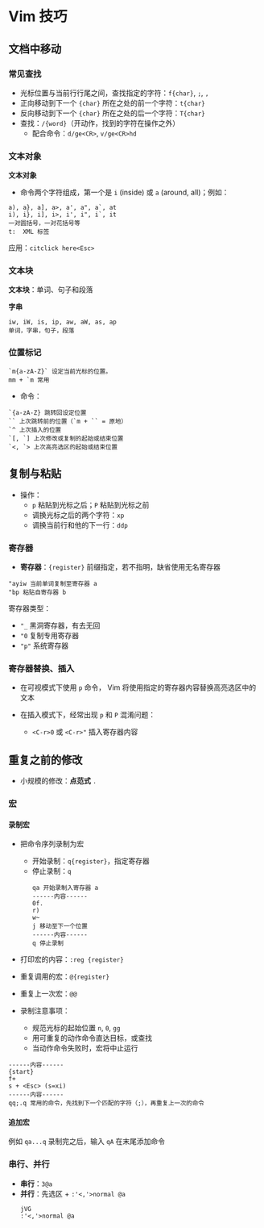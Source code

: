 # Vim 技巧

## 文档中移动

### 常见查找

- 光标位置与当前行行尾之间，查找指定的字符：`f{char}`, `;`, `,`
- 正向移动到下一个 `{char}` 所在之处的前一个字符：`t{char}`
- 反向移动到下一个 `{char}` 所在之处的后一个字符：`T{char}`
- 查找：`/{word}`（开动作，找到的字符在操作之外）
    - 配合命令：`d/ge<CR>`, `v/ge<CR>hd`

### 文本对象

**文本对象**
- 命令两个字符组成，第一个是 `i` (inside) 或 `a` (around, all)；例如：
```
a), a}, a], a>, a', a", a`, at
i), i}, i], i>, i', i", i`, it
一对圆括号，一对花括号等
t:  XML 标签
```
应用：`citclick here<Esc>` 

### 文本块
**文本块**：单词、句子和段落

**字串**

``` 
iw, iW, is, ip, aw, aW, as, ap
单词，字串，句子，段落
```

### 位置标记
```
`m{a-zA-Z}` 设定当前光标的位置。
mm + `m 常用
```
- 命令：
```
`{a-zA-Z} 跳转回设定位置
`` 上次跳转前的位置（`m + `` = 原地）
`^ 上次插入的位置
`[, `] 上次修改或复制的起始或结束位置
`<, `> 上次高亮选区的起始或结束位置
```

## 复制与粘贴

- 操作：
	- `p` 粘贴到光标之后；`P` 粘贴到光标之前
	- 调换光标之后的两个字符：`xp` 
	- 调换当前行和他的下一行：`ddp` 


### 寄存器
- **寄存器**：`{register}` 前缀指定，若不指明，缺省使用无名寄存器
```
"ayiw 当前单词复制至寄存器 a
"bp 粘贴自寄存器 b
```

寄存器类型：
- `"_` 黑洞寄存器，有去无回
- `"0` 复制专用寄存器
- `"p"` 系统寄存器

### 寄存器替换、插入
- 在可视模式下使用 `p` 命令， Vim 将使用指定的寄存器内容替换高亮选区中的文本

- 在插入模式下，经常出现 `p` 和 `P` 混淆问题：
	- `<C-r>0` 或 `<C-r>"` 插入寄存器内容

## 重复之前的修改

- 小规模的修改：**点范式** `.`

### 宏
#### 录制宏
-  把命令序列录制为宏
	- 开始录制：`q{register}`，指定寄存器
	- 停止录制：`q`
		```
		qa 开始录制入寄存器 a
		------内容------
		0f.
		r)
		w~
		j 移动至下一个位置
		------内容------
		q 停止录制
		```
- 打印宏的内容：`:reg {register}`
- 重复调用的宏：`@{register}`
- 重复上一次宏：`@@`

- 录制注意事项：
	- 规范光标的起始位置 `n`, `0`, `gg`
	- 用可重复的动作命令直达目标，或查找
	- 当动作命令失败时，宏将中止运行

```
------内容------
{start}
f+
s + <Esc> (s=xi)
------内容------
qq;.q 常用的命令，先找到下一个匹配的字符（;），再重复上一次的命令
```

#### 追加宏

例如 `qa...q` 录制完之后，输入 `qA` 在末尾添加命令

### 串行、并行
- **串行**：`3@a`
- **并行**：先选区 + `:'<,'>normal @a`
	```
	jVG
	:'<,'>normal @a
	```
 

